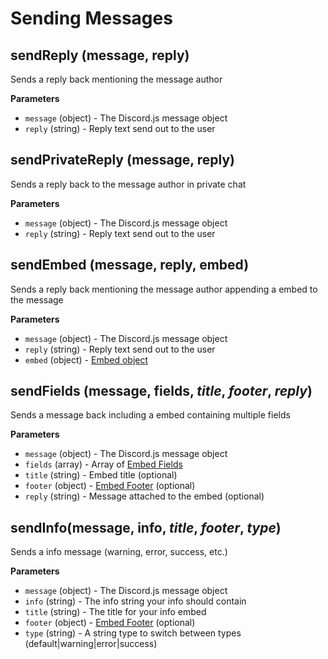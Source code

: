 # Sending Messages

## sendReply (message, reply)
Sends a reply back mentioning the message author

**Parameters**
* `message` (object) - The Discord.js message object
* `reply` (string) - Reply text send out to the user

## sendPrivateReply (message, reply)
Sends a reply back to the message author in private chat

**Parameters**
* `message` (object) - The Discord.js message object
* `reply` (string) - Reply text send out to the user

## sendEmbed (message, reply, embed)
Sends a reply back mentioning the message author appending a embed to the message

**Parameters**
* `message` (object) - The Discord.js message object
* `reply` (string) - Reply text send out to the user
* `embed` (object) - [Embed object](https://discordapp.com/developers/docs/resources/channel#embed-object)

## sendFields (message, fields, *title*, *footer*, *reply*)
Sends a message back including a embed containing multiple fields

**Parameters**
* `message` (object) - The Discord.js message object
* `fields` (array) - Array of [Embed Fields](https://discordapp.com/developers/docs/resources/channel#embed-object)
* `title` (string) - Embed title (optional)
* `footer` (object) - [Embed Footer](https://discordapp.com/developers/docs/resources/channel#embed-object) (optional)
* `reply` (string) - Message attached to the embed (optional)

## sendInfo(message, info, *title*, *footer*, *type*)
Sends a info message (warning, error, success, etc.)

**Parameters**
* `message` (object) - The Discord.js message object
* `info` (string) - The info string your info should contain
* `title` (string) - The title for your info embed
* `footer` (object) - [Embed Footer](https://discordapp.com/developers/docs/resources/channel#embed-object) (optional)
* `type` (string) - A string type to switch between types (default|warning|error|success)